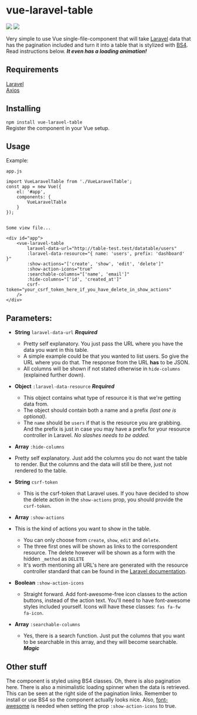 # vue-laravel-table

![](https://img.shields.io/npm/dw/vue-laravel-table) ![](https://img.shields.io/npm/v/vue-laravel-table?color=#00baff)

Very simple to use Vue single-file-component that will take [Laravel](https://laravel.com) data that has the pagination included and turn it into a table that is stylized with [BS4](https://getbootstrap.com/). Read instructions below. ***It even has a loading animation!***

  

## Requirements

[Laravel](https://laravel.com) <br />[Axios](https://github.com/axios/axios)  

  


## Installing

`npm install vue-laravel-table`<br />
Register the component in your Vue setup.

  

## Usage

Example:

    app.js
    
    import VueLaravelTable from './VueLaravelTable';
    const app = new Vue({
    	el: '#app',
        components: {
        	VueLaravelTable
        }
    });


    Some view file...
    
    <div id="app">
    	<vue-laravel-table
        	laravel-data-url="http://table-test.test/datatable/users"
        	:laravel-data-resource="{ name: 'users', prefix: 'dashboard' }"
        	:show-actions="['create', 'show', 'edit', 'delete']"
        	:show-action-icons="true"
        	:searchable-columns="['name', 'email']"
        	:hide-columns="['id', 'created_at']"
        	csrf-token="your_csrf_token_here_if_you_have_delete_in_show_actions"
    	/>
    </div>

  



## Parameters:

-  **String**  `laravel-data-url`  ***Required***

   - Pretty self explanatory. You just pass the URL where you have the data you want in this table.
   - A simple example could be that you wanted to list users. So give the URL where you do that. The response from the URL **has** to be JSON.
   - All columns will be shown if not stated otherwise in `hide-columns` (explained further down).
-  **Object**  `:laravel-data-resource`  ***Required***

   - This object contains what type of resource it is that we're getting data from.
   - The object should contain both a name and a prefix *(last one is optional)*.
   - The `name` should be `users` if that is the resource you are grabbing. And the prefix is just in case you may have a prefix for your resource controller in Laravel. *No slashes needs to be added.*
-  **Array**  `:hide-columns`
-  Pretty self explanatory. Just add the columns you do not want the table to render. But the columns and the data will still be there, just not rendered to the table.
-  **String**  `csrf-token`

   -  This is the csrf-token that Laravel uses. If you have decided to show the delete action in the `show-actions` prop, you should provide the `csrf-token`.
-  **Array**  `:show-actions`
- This is the kind of actions you want to show in the table.
   - You can only choose from `create`, `show`, `edit` and `delete`.
   - The three first ones will be shown as links to the correspondent resource. The delete however will be shown as a form with the hidden `_method` as `DELETE`
   - It's worth mentioning all URL's here are generated with the resource controller standard that can be found in the [Laravel documentation](https://laravel.com/docs/8.x/controllers#resource-controllers).
-  **Boolean** `:show-action-icons`

   - Straight forward. Add font-awesome-free icon classes to the action buttons, instead of the action text. You'll need to have font-awesome styles included yourself. Icons will have these classes: `fas fa-fw fa-icon`.
-  **Array** `:searchable-columns`
   - Yes, there is a search function. Just put the columns that you want to be searchable in this array, and they will become searchable. ***Magic***




## Other stuff

The component is styled using BS4 classes. Oh, there is also pagination here. There is also a minimalistic loading spinner when the data is retrieved. This can be seen at the right side of the pagination links. Remember to install or use BS4 so the component actually looks nice. Also, [font-awesome](https://fontawesome.com/) is needed when setting the prop `:show-action-icons` to true.
